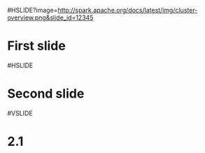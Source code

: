 #HSLIDE?image=http://spark.apache.org/docs/latest/img/cluster-overview.png&slide_id=12345

# First slide

#HSLIDE

# Second slide

#VSLIDE

# 2.1